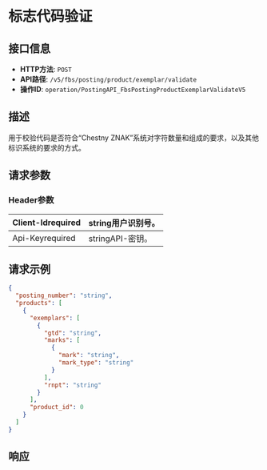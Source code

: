 # 标志代码验证

## 接口信息

- **HTTP方法**: `POST`
- **API路径**: `/v5/fbs/posting/product/exemplar/validate`
- **操作ID**: `operation/PostingAPI_FbsPostingProductExemplarValidateV5`

## 描述

用于校验代码是否符合“Chestny ZNAK”系统对字符数量和组成的要求，以及其他标识系统的要求的方式。

## 请求参数

### Header参数

| Client-Idrequired | string用户识别号。 |
|---|---|
| Api-Keyrequired | stringAPI-密钥。 |

## 请求示例

```json
{
  "posting_number": "string",
  "products": [
    {
      "exemplars": [
        {
          "gtd": "string",
          "marks": [
            {
              "mark": "string",
              "mark_type": "string"
            }
          ],
          "rnpt": "string"
        }
      ],
      "product_id": 0
    }
  ]
}
```

## 响应
